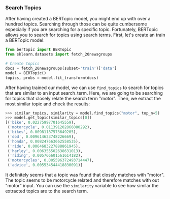 
### **Search Topics**
After having created a BERTopic model, you might end up with over a hundred topics. Searching through those 
can be quite cumbersome especially if you are searching for a specific topic. Fortunately, BERTopic allows you 
to search for topics using search terms. First, let's create an train a BERTopic model:


```python
from bertopic import BERTopic
from sklearn.datasets import fetch_20newsgroups

# Create topics
docs = fetch_20newsgroups(subset='train')['data']
model = BERTopic()
topics, probs = model.fit_transform(docs)
```

After having trained our model, we can use `find_topics` to search for topics that are similar 
to an input search_term. Here, we are going to be searching for topics that closely relate the 
search term "motor". Then, we extract the most similar topic and check the results: 

```python
>>> similar_topics, similarity = model.find_topics("motor", top_n=5)
>>> model.get_topic(similar_topics[0])
[('bike', 0.02275997701645559),
 ('motorcycle', 0.011391202866080292),
 ('bikes', 0.00981187573649205),
 ('dod', 0.009614623748226669),
 ('honda', 0.008247663662558535),
 ('ride', 0.0064683227888861945),
 ('harley', 0.006355502638631013),
 ('riding', 0.005766601561614182),
 ('motorcycles', 0.005596372493714447),
 ('advice', 0.005534544418830091)]
```

It definitely seems that a topic was found that closely matches with "motor". The topic seems to be motorcycle 
related and therefore matches with out "motor" input. You can use the `similarity` variable to see how similar 
the extracted topics are to the search term. 
 